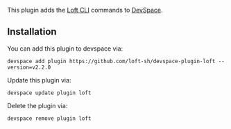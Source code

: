 This plugin adds the [Loft CLI](https://github.com/loft-sh/loft) commands to [DevSpace](https://github.com/loft-sh/devspace). 

## Installation

You can add this plugin to devspace via:
```
devspace add plugin https://github.com/loft-sh/devspace-plugin-loft --version=v2.2.0
```

Update this plugin via:
```
devspace update plugin loft
```

Delete the plugin via:
```
devspace remove plugin loft
```
